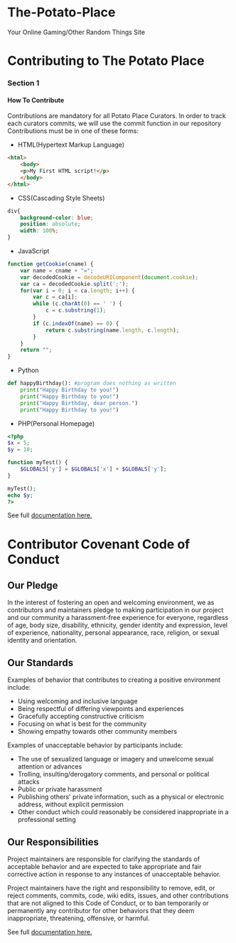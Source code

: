 # The-Potato-Place
Your Online Gaming/Other Random Things Site

# Contributing to The Potato Place

### Section 1
#### How To Contribute
Contributions are mandatory for all Potato Place Curators. In order to track each curators commits, we will use the commit function in our repository
Contributions must be in one of these forms:
* HTML(Hypertext Markup Language)
```html
<html>
    <body>
    <p>My First HTML script!</p>
    </body>
</html>
```
* CSS(Cascading Style Sheets)
```css
div{
    background-color: blue;
    position: absolute;
    width: 100%;
}
```
* JavaScript
```javascript
function getCookie(cname) {
    var name = cname + "=";
    var decodedCookie = decodeURIComponent(document.cookie);
    var ca = decodedCookie.split(';');
    for(var i = 0; i < ca.length; i++) {
        var c = ca[i];
        while (c.charAt(0) == ' ') {
            c = c.substring(1);
        }
        if (c.indexOf(name) == 0) {
            return c.substring(name.length, c.length);
        }
    }
    return "";
}
```
* Python
```python
def happyBirthday(): #program does nothing as written
    print("Happy Birthday to you!")
    print("Happy Birthday to you!")
    print("Happy Birthday, dear person.")
    print("Happy Birthday to you!")
```

* PHP(Personal Homepage)
```php
<?php
$x = 5;
$y = 10;

function myTest() {
    $GLOBALS['y'] = $GLOBALS['x'] + $GLOBALS['y'];
} 

myTest();
echo $y;
?>
```
See full [documentation here.](https://github.com/biancanev/The-Potato-Place/blob/master/markups/CONTRIBUTING.md)
# Contributor Covenant Code of Conduct

## Our Pledge

In the interest of fostering an open and welcoming environment, we as contributors and maintainers pledge to making participation in our project and our community a harassment-free experience for everyone, regardless of age, body size, disability, ethnicity, gender identity and expression, level of experience, nationality, personal appearance, race, religion, or sexual identity and orientation.

## Our Standards

Examples of behavior that contributes to creating a positive environment include:

* Using welcoming and inclusive language
* Being respectful of differing viewpoints and experiences
* Gracefully accepting constructive criticism
* Focusing on what is best for the community
* Showing empathy towards other community members

Examples of unacceptable behavior by participants include:

* The use of sexualized language or imagery and unwelcome sexual attention or advances
* Trolling, insulting/derogatory comments, and personal or political attacks
* Public or private harassment
* Publishing others' private information, such as a physical or electronic address, without explicit permission
* Other conduct which could reasonably be considered inappropriate in a professional setting

## Our Responsibilities

Project maintainers are responsible for clarifying the standards of acceptable behavior and are expected to take appropriate and fair corrective action in response to any instances of unacceptable behavior.

Project maintainers have the right and responsibility to remove, edit, or reject comments, commits, code, wiki edits, issues, and other contributions that are not aligned to this Code of Conduct, or to ban temporarily or permanently any contributor for other behaviors that they deem inappropriate, threatening, offensive, or harmful.

See full [documentation here.](https://github.com/biancanev/The-Potato-Place/blob/master/markups/CODE_OF_CONDUCT.md)
